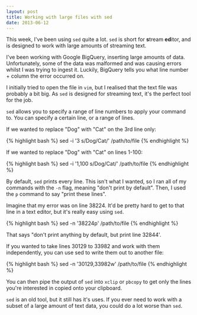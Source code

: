 ```yaml
---
layout: post
title: Working with large files with sed
date: 2013-06-12
---
```


This week, I've been using `sed` quite a lot. `sed` is short for **s**tream **ed**itor, and is designed to work with large amounts of streaming text.

I've been working with Google BigQuery, inserting large amounts of data. Unfortunately, some of the data was malformed and was causing errors whilst I was trying to ingest it. Luckily, BigQuery tells you what line number + column the error occurred on.

I initially tried to open the file in `vim`, but I realised that the text file was probably a bit big. As `sed` is designed for streaming text, it's the perfect tool for the job.

`sed` allows you to specify a range of line numbers to apply your command to. You can specify a certain line, or a range of lines. 

If we wanted to replace "Dog" with "Cat" on the 3rd line only:

{% highlight bash %}
sed -i '3 s/Dog/Cat/' /path/to/file
{% endhighlight %}

If we wanted to replace "Dog" with "Cat" on lines 1-100:

{% highlight bash %}
sed -i '1,100 s/Dog/Cat/' /path/to/file
{% endhighlight %}

By default, `sed` prints every line. This isn't what I wanted, so I ran all of my commands with the `-n` flag, meaning "don't print by default". Then, I used the `p` command to say "print these lines".

Imagine that my error was on line 38224. It'd be pretty hard to get to that line in a text editor, but it's really easy using `sed`.

{% highlight bash %}
sed -n '38224p' /path/to/file
{% endhighlight %}

That says "don't print anything by default, but print line 32844'.

If you wanted to take lines 30129 to 33982 and work with them independently, you can use sed to write them out to another file:

{% highlight bash %}
sed -n '30129,33982w' /path/to/file
{% endhighlight %}

You can then pipe the output of `sed` into `xclip` or `pbcopy` to get only the lines you're interested in copied onto your clipboard.

`sed` is an old tool, but it still has it's uses. If you ever need to work with a subset of a large amount of text data, you could do a lot worse than `sed`.
